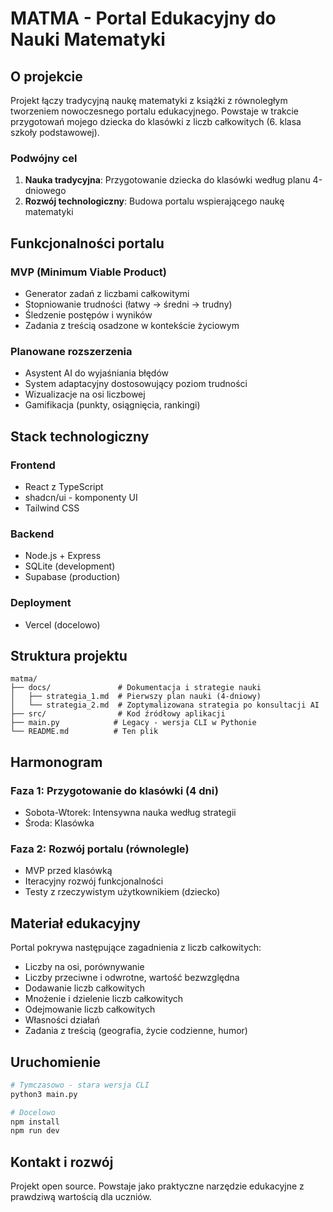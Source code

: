 # MATMA - Portal Edukacyjny do Nauki Matematyki

## O projekcie

Projekt łączy tradycyjną naukę matematyki z książki z równoległym tworzeniem nowoczesnego portalu edukacyjnego. Powstaje w trakcie przygotowań mojego dziecka do klasówki z liczb całkowitych (6. klasa szkoły podstawowej).

### Podwójny cel
1. **Nauka tradycyjna**: Przygotowanie dziecka do klasówki według planu 4-dniowego
2. **Rozwój technologiczny**: Budowa portalu wspierającego naukę matematyki

## Funkcjonalności portalu

### MVP (Minimum Viable Product)
- Generator zadań z liczbami całkowitymi
- Stopniowanie trudności (łatwy → średni → trudny)
- Śledzenie postępów i wyników
- Zadania z treścią osadzone w kontekście życiowym

### Planowane rozszerzenia
- Asystent AI do wyjaśniania błędów
- System adaptacyjny dostosowujący poziom trudności
- Wizualizacje na osi liczbowej
- Gamifikacja (punkty, osiągnięcia, rankingi)

## Stack technologiczny

### Frontend
- React z TypeScript
- shadcn/ui - komponenty UI
- Tailwind CSS

### Backend
- Node.js + Express
- SQLite (development)
- Supabase (production)

### Deployment
- Vercel (docelowo)

## Struktura projektu

```
matma/
├── docs/               # Dokumentacja i strategie nauki
│   ├── strategia_1.md  # Pierwszy plan nauki (4-dniowy)
│   └── strategia_2.md  # Zoptymalizowana strategia po konsultacji AI
├── src/                # Kod źródłowy aplikacji
├── main.py            # Legacy - wersja CLI w Pythonie
└── README.md          # Ten plik
```

## Harmonogram

### Faza 1: Przygotowanie do klasówki (4 dni)
- Sobota-Wtorek: Intensywna nauka według strategii
- Środa: Klasówka

### Faza 2: Rozwój portalu (równolegle)
- MVP przed klasówką
- Iteracyjny rozwój funkcjonalności
- Testy z rzeczywistym użytkownikiem (dziecko)

## Materiał edukacyjny

Portal pokrywa następujące zagadnienia z liczb całkowitych:
- Liczby na osi, porównywanie
- Liczby przeciwne i odwrotne, wartość bezwzględna
- Dodawanie liczb całkowitych
- Mnożenie i dzielenie liczb całkowitych
- Odejmowanie liczb całkowitych
- Własności działań
- Zadania z treścią (geografia, życie codzienne, humor)

## Uruchomienie

```bash
# Tymczasowo - stara wersja CLI
python3 main.py

# Docelowo
npm install
npm run dev
```

## Kontakt i rozwój

Projekt open source. Powstaje jako praktyczne narzędzie edukacyjne z prawdziwą wartością dla uczniów.